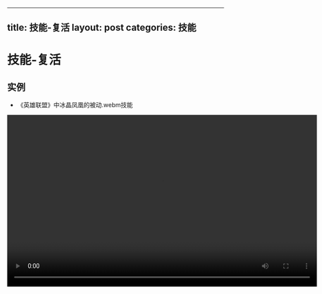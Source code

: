 
---
title: 技能-复活
layout: post
categories: 技能
---
# 技能-复活


## 实例

- 《英雄联盟》中冰晶凤凰的被动.webm技能

<video width="720" height="400" controls>
    <source src="{{ site.url }}/videos/复活-冰晶凤凰-艾妮维亚-被动.webm" type="video/webm">
</video>
